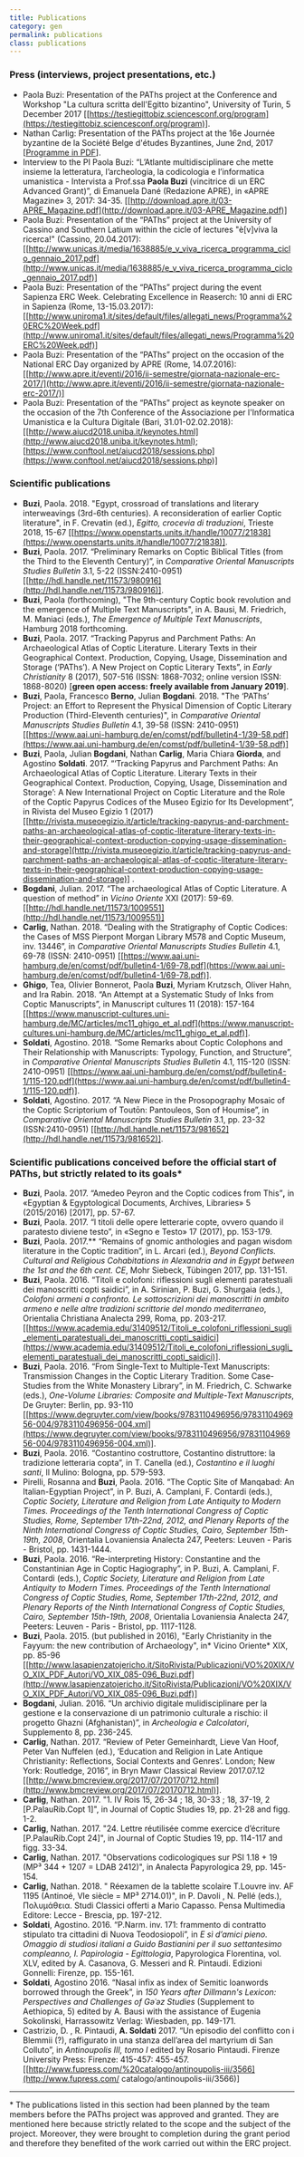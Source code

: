 ```yaml
---
title: Publications
category: gen
permalink: publications
class: publications
---
```


### Press (interviews, project presentations, etc.)

- Paola Buzi: Presentation of the PAThs project at the Conference and Workshop "La cultura scritta dell'Egitto bizantino", University of Turin, 5 December 2017 [[https://testiegittobiz.sciencesconf.org/program](https://testiegittobiz.sciencesconf.org/program)].
- Nathan Carlig: Presentation of the PAThs project at the 16e Journée byzantine de la Société Belge d'études Byzantines, June 2nd, 2017 [[Programme in PDF](sites/default/images/articles/media/8/SBEB_BGBS_Programme_Journée_byzantine_Liège_2_6_2017.pdf)].
- Interview to the PI Paola Buzi: “L’Atlante multidisciplinare che mette insieme la letteratura, l’archeologia, la codicologia e l’informatica umanistica - Intervista a Prof.ssa **Paola Buzi** (vincitrice di un ERC Advanced Grant)”, di Emanuela Dané (Redazione APRE), in «APRE Magazine» 3, 2017: 34-35. [[http://download.apre.it/03-APRE_Magazine.pdf](http://download.apre.it/03-APRE_Magazine.pdf)]
- Paola Buzi: Presentation of the  “PAThs” project at the University of Cassino and Southern Latium within the cicle of lectures "è[v]viva la ricerca!" (Cassino, 20.04.2017): [[http://www.unicas.it/media/1638885/e_v_viva_ricerca_programma_ciclo_gennaio_2017.pdf](http://www.unicas.it/media/1638885/e_v_viva_ricerca_programma_ciclo_gennaio_2017.pdf)]
- Paola Buzi: Presentation of the “PAThs” project during the event Sapienza ERC Week. Celebrating Excellence in Reaserch: 10 anni di ERC in Sapienza (Rome, 13-15.03.2017): [[http://www.uniroma1.it/sites/default/files/allegati_news/Programma%20ERC%20Week.pdf](http://www.uniroma1.it/sites/default/files/allegati_news/Programma%20ERC%20Week.pdf)]
- Paola Buzi: Presentation of the “PAThs” project on the occasion of the National ERC Day organized by APRE (Rome, 14.07.2016): [[http://www.apre.it/eventi/2016/ii-semestre/giornata-nazionale-erc-2017/](http://www.apre.it/eventi/2016/ii-semestre/giornata-nazionale-erc-2017/)]
- Paola Buzi: Presentation of the “PAThs” project as keynote speaker on the occasion of the 7th Conference of the Associazione per l'Informatica Umanistica e la Cultura Digitale (Bari, 31.01-02.02.2018): [[http://www.aiucd2018.uniba.it/keynotes.html](http://www.aiucd2018.uniba.it/keynotes.html); [https://www.conftool.net/aiucd2018/sessions.php](https://www.conftool.net/aiucd2018/sessions.php)]

### Scientific publications

- **Buzi**, Paola. 2018. "Egypt, crossroad of translations and literary interweavings (3rd-6th centuries). A reconsideration of earlier Coptic literature", in F. Crevatin (ed.), *Egitto, crocevia di traduzioni*, Trieste 2018, 15-67 [[https://www.openstarts.units.it/handle/10077/21838](https://www.openstarts.units.it/handle/10077/21838)].
- **Buzi**, Paola. 2017. “Preliminary Remarks on Coptic Biblical Titles (from the Third to the Eleventh Century)”, in *Comparative Oriental Manuscripts Studies* *Bulletin* 3.1, 5-22 (ISSN:2410-0951) [[http://hdl.handle.net/11573/980916](http://hdl.handle.net/11573/980916)].
- **Buzi**, Paola (forthcoming), "The 9th-century Coptic book revolution and the emergence of Multiple Text Manuscripts", in A. Bausi, M. Friedrich, M. Maniaci (eds.), *The Emergence of* *Multiple Text Manuscripts*, Hamburg 2018 forthcoming.
- **Buzi**, Paola. 2017. “Tracking Papyrus and Parchment Paths: An Archaeological Atlas of Coptic Literature. Literary Texts in their Geographical Context.  Production, Copying, Usage, Dissemination and Storage (‘PAThs’). A New Project on Coptic Literary Texts”, in *Early Christianity* 8 (2017), 507-516 (ISSN: 1868-7032; online version ISSN: 1868-8020)  [**green open access: freely available from January 2019**].
- **Buzi**, Paola, Francesco **Berno**, Julian **Bogdani**. 2018. "The ‘PAThs’ Project: an Effort to Represent the Physical Dimension of Coptic Literary Production (Third-Eleventh centuries)", in *Comparative Oriental Manuscripts Studies Bulletin* 4.1, 39-58 (ISSN: 2410-0951) [[https://www.aai.uni-hamburg.de/en/comst/pdf/bulletin4-1/39-58.pdf](https://www.aai.uni-hamburg.de/en/comst/pdf/bulletin4-1/39-58.pdf)]
- **Buzi**, Paola, Julian **Bogdani**, Nathan **Carlig**, Maria Chiara **Giorda**, and Agostino **Soldati**. 2017. “‘Tracking Papyrus and Parchment Paths: An Archaeological Atlas of Coptic Literature. Literary Texts in their Geographical Context. Production, Copying, Usage, Dissemination and Storage’: A New International Project on Coptic Literature and the Role of the Coptic Papyrus Codices of the Museo Egizio for Its Development”, in Rivista del Museo Egizio 1 (2017) [[http://rivista.museoegizio.it/article/tracking-papyrus-and-parchment-paths-an-archaeological-atlas-of-coptic-literature-literary-texts-in-their-geographical-context-production-copying-usage-dissemination-and-storage](http://rivista.museoegizio.it/article/tracking-papyrus-and-parchment-paths-an-archaeological-atlas-of-coptic-literature-literary-texts-in-their-geographical-context-production-copying-usage-dissemination-and-storage)] .
- **Bogdani**, Julian. 2017. “The archaeological Atlas of Coptic Literature. A question of method” in *Vicino Oriente* XXI (2017): 59-69. [[http://hdl.handle.net/11573/1009551](http://hdl.handle.net/11573/1009551)]
- **Carlig**, Nathan. 2018. “Dealing with the Stratigraphy of Coptic Codices: the Cases of MSS Pierpont Morgan Library M578 and Coptic Museum, inv. 13446”, in *Comparative Oriental Manuscripts Studies Bulletin* 4.1, 69-78 (ISSN: 2410-0951) [[https://www.aai.uni-hamburg.de/en/comst/pdf/bulletin4-1/69-78.pdf](https://www.aai.uni-hamburg.de/en/comst/pdf/bulletin4-1/69-78.pdf)].
- **Ghigo**, Tea, Olivier Bonnerot, Paola **Buzi**, Myriam Krutzsch, Oliver Hahn, and Ira Rabin. 2018.  “An Attempt at a Systematic Study of Inks from Coptic Manuscripts”, in Manuscript cultures 11 (2018): 157-164 [[https://www.manuscript-cultures.uni-hamburg.de/MC/articles/mc11_ghigo_et_al.pdf](https://www.manuscript-cultures.uni-hamburg.de/MC/articles/mc11_ghigo_et_al.pdf)].
- **Soldati**, Agostino. 2018. “Some Remarks about Coptic Colophons and Their Relationship with Manuscripts: Typology, Function, and Structure”, in *Comparative Oriental Manuscripts Studies Bulletin* 4.1, 115-120 (ISSN: 2410-0951) [[https://www.aai.uni-hamburg.de/en/comst/pdf/bulletin4-1/115-120.pdf](https://www.aai.uni-hamburg.de/en/comst/pdf/bulletin4-1/115-120.pdf)].
- **Soldati**, Agostino. 2017. “A New Piece in the Prosopography Mosaic of the Coptic Scriptorium of Toutōn: Pantouleos, Son of Houmise”, in *Comparative Oriental Manuscripts Studies Bulletin* 3.1, pp. 23-32 (ISSN:2410-0951) [[http://hdl.handle.net/11573/981652](http://hdl.handle.net/11573/981652)].


### Scientific publications conceived before the official start of PAThs, but strictly related to its goals\*

- **Buzi**, Paola. 2017. “Amedeo Peyron and the Coptic codices from This”**,** in «Egyptian &amp; Egyptological Documents, Archives, Libraries» 5 (2015/2016) [2017], pp. 57-67.
- **Buzi**, Paola. 2017.  “I titoli delle opere letterarie copte, ovvero quando il paratesto diviene testo”, in «Segno e Testo» 17 (2017), pp. 153-179.
- **Buzi**, Paola. 2017.**  “Remains of gnomic anthologies and pagan wisdom literature in the Coptic tradition”, in L. Arcari (ed.), *Beyond Conflicts. Cultural and Religious Cohabitations in Alexandria and in Egypt between the 1st and the 6th cent. CE*, Mohr Siebeck, Tübingen 2017, pp. 131-151.
- **Buzi**, Paola. 2016. “Titoli e colofoni: riflessioni sugli elementi paratestuali dei manoscritti copti saidici”, in A. Sirinian, P. Buzi, G. Shurgaia (eds.), *Colofoni armeni a confronto. Le sottoscrizioni dei manoscritti in ambito armeno e nelle altre tradizioni scrittorie del mondo mediterraneo*, Orientalia Christiana Analecta 299, Roma, pp. 203-217.  [[https://www.academia.edu/31409512/Titoli_e_colofoni_riflessioni_sugli_elementi_paratestuali_dei_manoscritti_copti_saidici](https://www.academia.edu/31409512/Titoli_e_colofoni_riflessioni_sugli_elementi_paratestuali_dei_manoscritti_copti_saidici)].
- **Buzi**, Paola. 2016. “From Single-Text to Multiple-Text Manuscripts: Transmission Changes in the Coptic Literary Tradition. Some Case-Studies from the White Monastery Library”, in M. Friedrich, C. Schwarke (eds.), *One-Volume Libraries: Composite and Multiple-Text Manuscripts*, De Gruyter: Berlin, pp. 93-110 [[https://www.degruyter.com/view/books/9783110496956/9783110496956-004/9783110496956-004.xml](https://www.degruyter.com/view/books/9783110496956/9783110496956-004/9783110496956-004.xml)].
- **Buzi**, Paola. 2016. “Costantino costruttore, Costantino distruttore: la tradizione letteraria copta”, in T. Canella (ed.), *Costantino e il luoghi santi*, Il Mulino: Bologna, pp. 579-593.
- Pirelli, Rosanna and **Buzi**, Paola. 2016. “The Coptic Site of Manqabad: An Italian-Egyptian Project”, in P. Buzi, A. Camplani, F. Contardi (eds.), *Coptic Society, Literature and Religion from Late Antiquity to Modern Times. Proceedings of the Tenth International Congress of Coptic Studies, Rome, September 17th-22nd, 2012, and Plenary Reports of the Ninth International Congress of Coptic Studies, Cairo, September 15th-19th, 2008*, Orientalia Lovaniensia Analecta 247, Peeters: Leuven - Paris - Bristol, pp. 1431-1444.
- **Buzi**, Paola. 2016. “Re-interpreting History: Constantine and the Constantinian Age in Coptic Hagiography”, in P. Buzi, A. Camplani, F. Contardi (eds.), *Coptic Society, Literature and Religion from Late Antiquity to Modern Times. Proceedings of the Tenth International Congress of Coptic Studies, Rome, September 17th-22nd, 2012, and Plenary Reports of the Ninth International Congress of Coptic Studies, Cairo, September 15th-19th, 2008*, Orientalia Lovaniensia Analecta 247, Peeters: Leuven - Paris - Bristol, pp. 1117-1128.
- **Buzi**, Paola. 2015. (but published in 2016), "Early Christianity in the Fayyum: the new contribution of Archaeology", in* Vicino Oriente* XIX, pp. 85-96 [[http://www.lasapienzatojericho.it/SitoRivista/Publicazioni/VO%20XIX/VO_XIX_PDF_Autori/VO_XIX_085-096_Buzi.pdf](http://www.lasapienzatojericho.it/SitoRivista/Publicazioni/VO%20XIX/VO_XIX_PDF_Autori/VO_XIX_085-096_Buzi.pdf)]
- **Bogdani**, Julian. 2016. “Un archivio digitale mulidisciplinare per la gestione e la conservazione di un patrimonio culturale a rischio: il progetto Ghazni (Afghanistan)”, in *Archeologia e Calcolatori*, Supplemento 8, pp. 236-245.
- **Carlig**, Nathan. 2017. “Review of Peter Gemeinhardt, Lieve Van Hoof, Peter Van Nuffelen (ed.), ‘Education and Religion in Late Antique Christianity: Reflections, Social Contexts and Genres’. London; New York: Routledge, 2016”, in Bryn Mawr Classical Review 2017.07.12 [[http://www.bmcreview.org/2017/07/20170712.html](http://www.bmcreview.org/2017/07/20170712.html)].
- **Carlig**, Nathan. 2017. "1. IV Rois 15, 26-34 ; 18, 30-33 ; 18, 37-19, 2 [P.PalauRib.Copt 1]", in Journal of Coptic Studies 19, pp. 21-28 and figg. 1-2.
- **Carlig**, Nathan. 2017. "24. Lettre réutilisée comme exercice d’écriture [P.PalauRib.Copt 24]", in Journal of Coptic Studies 19, pp. 114-117 and figg. 33-34.
- **Carlig**, Nathan. 2017. "Observations codicologiques sur PSI 1.18 + 19 (MP&sup3; 344 + 1207 = LDAB 2412)", in Analecta Papyrologica 29, pp. 145-154.
- **Carlig**, Nathan. 2018. " Réexamen de la tablette scolaire T.Louvre inv. AF 1195 (Antinoé, VIe siècle = MP&sup3; 2714.01)", in P. Davoli , N. Pellé (eds.), Πολυμάθεια. Studi Classici offerti a Mario Capasso. Pensa Multimedia Editore: Lecce - Brescia, pp. 197-212.
- **Soldati**, Agostino. 2016. “P.Narm. inv. 171: frammento di contratto stipulato tra cittadini di Nuova Teodosiopoli”, in *E s&igrave; d’amici pieno. Omaggio di studiosi italiani a Guido Bastianini per il suo settantesimo compleanno, I. Papirologia - Egittologia*, Papyrologica Florentina, vol. XLV, edited by A. Casanova, G. Messeri and R. Pintaudi. Edizioni Gonnelli: Firenze, pp. 155-161.
- **Soldati**, Agostino 2016. “Nasal infix as index of Semitic loanwords borrowed through the Greek”, in *150 Years after Dillmann's Lexicon: Perspectives and Challenges of Gǝʿǝz Studies* (Supplement to Aethiopica, 5) edited by A. Bausi with the assistance of Eugenia Sokolinski, Harrassowitz Verlag: Wiesbaden, pp. 149-171.
- Castrizio, D. , R. Pintaudi, **A. Soldati** 2017. “Un episodio del conflitto con i Blemmii (?), raffigurato in una stanza dell’area del martyrium di San Colluto”, in *Antinoupolis III, tomo I* edited by Rosario Pintaudi. Firenze University Press: Firenze: 415-457: 455-457. [[http://www.fupress.com/%20catalogo/antinoupolis-iii/3566](http://www.fupress.com/ catalogo/antinoupolis-iii/3566)]

---

\* The publications listed in this section had been planned  by the team members before the PAThs project was approved and granted. They are mentioned here because strictly related to the scope and the subject of the project. Moreover, they were brought to completion during the grant period and therefore they benefited of the work carried out within the ERC project.
